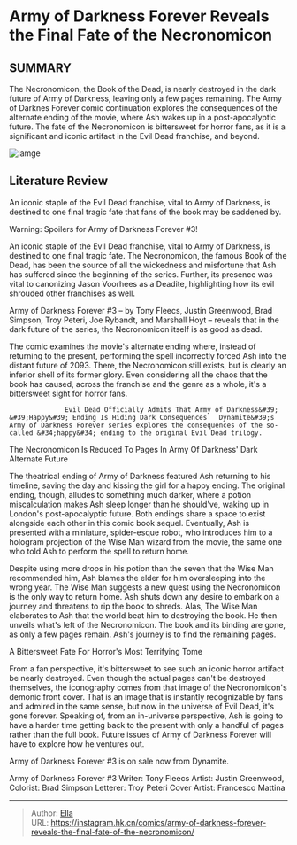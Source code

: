 # Army of Darkness Forever Reveals the Final Fate of the Necronomicon


## SUMMARY 



  The Necronomicon, the Book of the Dead, is nearly destroyed in the dark future of Army of Darkness, leaving only a few pages remaining.   The Army of Darknes Forever comic continuation explores the consequences of the alternate ending of the movie, where Ash wakes up in a post-apocalyptic future.   The fate of the Necronomicon is bittersweet for horror fans, as it is a significant and iconic artifact in the Evil Dead franchise, and beyond.  

![iamge](https://static1.srcdn.com/wordpress/wp-content/uploads/2024/01/necro.jpg)

## Literature Review

An iconic staple of the Evil Dead franchise, vital to Army of Darkness, is destined to one final tragic fate that fans of the book may be saddened by.




Warning: Spoilers for Army of Darkness Forever #3!




An iconic staple of the Evil Dead franchise, vital to Army of Darkness, is destined to one final tragic fate. The Necronomicon, the famous Book of the Dead, has been the source of all the wickedness and misfortune that Ash has suffered since the beginning of the series. Further, its presence was vital to canonizing Jason Voorhees as a Deadite, highlighting how its evil shrouded other franchises as well.

Army of Darkness Forever #3 – by Tony Fleecs, Justin Greenwood, Brad Simpson, Troy Peteri, Joe Rybandt, and Marshall Hoyt – reveals that in the dark future of the series, the Necronomicon itself is as good as dead.



          

The comic examines the movie&#39;s alternate ending where, instead of returning to the present, performing the spell incorrectly forced Ash into the distant future of 2093. There, the Necronomicon still exists, but is clearly an inferior shell of its former glory. Even considering all the chaos that the book has caused, across the franchise and the genre as a whole, it&#39;s a bittersweet sight for horror fans.




                  Evil Dead Officially Admits That Army of Darkness&#39; &#39;Happy&#39; Ending Is Hiding Dark Consequences   Dynamite&#39;s Army of Darkness Forever series explores the consequences of the so-called &#34;happy&#34; ending to the original Evil Dead trilogy.   


 The Necronomicon Is Reduced To Pages In Army Of Darkness&#39; Dark Alternate Future 
          

The theatrical ending of Army of Darkness featured Ash returning to his timeline, saving the day and kissing the girl for a happy ending. The original ending, though, alludes to something much darker, where a potion miscalculation makes Ash sleep longer than he should&#39;ve, waking up in London&#39;s post-apocalyptic future. Both endings share a space to exist alongside each other in this comic book sequel. Eventually, Ash is presented with a miniature, spider-esque robot, who introduces him to a hologram projection of the Wise Man wizard from the movie, the same one who told Ash to perform the spell to return home.




Despite using more drops in his potion than the seven that the Wise Man recommended him, Ash blames the elder for him oversleeping into the wrong year. The Wise Man suggests a new quest using the Necronomicon is the only way to return home. Ash shuts down any desire to embark on a journey and threatens to rip the book to shreds. Alas, The Wise Man elaborates to Ash that the world beat him to destroying the book. He then unveils what&#39;s left of the Necronomicon. The book and its binding are gone, as only a few pages remain. Ash&#39;s journey is to find the remaining pages.



 A Bittersweet Fate For Horror&#39;s Most Terrifying Tome 
          

From a fan perspective, it&#39;s bittersweet to see such an iconic horror artifact be nearly destroyed. Even though the actual pages can&#39;t be destroyed themselves, the iconography comes from that image of the Necronomicon&#39;s demonic front cover. That is an image that is instantly recognizable by fans and admired in the same sense, but now in the universe of Evil Dead, it&#39;s gone forever. Speaking of, from an in-universe perspective, Ash is going to have a harder time getting back to the present with only a handful of pages rather than the full book. Future issues of Army of Darkness Forever will have to explore how he ventures out.




Army of Darkness Forever #3 is on sale now from Dynamite.

 Army of Darkness Forever #3                 Writer: Tony Fleecs   Artist: Justin Greenwood,   Colorist: Brad Simpson   Letterer: Troy Peteri   Cover Artist: Francesco Mattina      




---

> Author: [Ella](https://instagram.hk.cn/)  
> URL: https://instagram.hk.cn/comics/army-of-darkness-forever-reveals-the-final-fate-of-the-necronomicon/  

